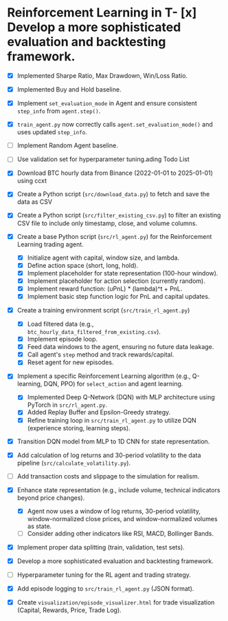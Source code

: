 # Reinforcement Learning in T- [x] Develop a more sophisticated evaluation and backtesting framework.
  - [x] Implemented Sharpe Ratio, Max Drawdown, Win/Loss Ratio.
  - [x] Implemented Buy and Hold baseline.
  - [x] Implement `set_evaluation_mode` in Agent and ensure consistent `step_info` from `agent.step()`.
  - [x] `train_agent.py` now correctly calls `agent.set_evaluation_mode()` and uses updated `step_info`.
  - [ ] Implement Random Agent baseline.
  - [ ] Use validation set for hyperparameter tuning.ading Todo List

- [x] Download BTC hourly data from Binance (2022-01-01 to 2025-01-01) using ccxt
- [x] Create a Python script (`src/download_data.py`) to fetch and save the data as CSV
- [x] Create a Python script (`src/filter_existing_csv.py`) to filter an existing CSV file to include only timestamp, close, and volume columns.
- [x] Create a base Python script (`src/rl_agent.py`) for the Reinforcement Learning trading agent.
  - [x] Initialize agent with capital, window size, and lambda.
  - [x] Define action space (short, long, hold).
  - [x] Implement placeholder for state representation (100-hour window).
  - [x] Implement placeholder for action selection (currently random).
  - [x] Implement reward function: (uPnL) * (lambda)^t + PnL.
  - [x] Implement basic step function logic for PnL and capital updates.
- [x] Create a training environment script (`src/train_rl_agent.py`)
  - [x] Load filtered data (e.g., `btc_hourly_data_filtered_from_existing.csv`).
  - [x] Implement episode loop.
  - [x] Feed data windows to the agent, ensuring no future data leakage.
  - [x] Call agent's `step` method and track rewards/capital.
  - [x] Reset agent for new episodes.
- [x] Implement a specific Reinforcement Learning algorithm (e.g., Q-learning, DQN, PPO) for `select_action` and agent learning.
  - [x] Implemented Deep Q-Network (DQN) with MLP architecture using PyTorch in `src/rl_agent.py`.
  - [x] Added Replay Buffer and Epsilon-Greedy strategy.
  - [x] Refine training loop in `src/train_rl_agent.py` to utilize DQN (experience storing, learning steps).
- [x] Transition DQN model from MLP to 1D CNN for state representation.
- [x] Add calculation of log returns and 30-period volatility to the data pipeline (`src/calculate_volatility.py`).
- [ ] Add transaction costs and slippage to the simulation for realism.
- [x] Enhance state representation (e.g., include volume, technical indicators beyond price changes).
  - [x] Agent now uses a window of log returns, 30-period volatility, window-normalized close prices, and window-normalized volumes as state.
  - [ ] Consider adding other indicators like RSI, MACD, Bollinger Bands.
- [x] Implement proper data splitting (train, validation, test sets).
- [x] Develop a more sophisticated evaluation and backtesting framework.
- [ ] Hyperparameter tuning for the RL agent and trading strategy.
- [x] Add episode logging to `src/train_rl_agent.py` (JSON format).
- [x] Create `visualization/episode_visualizer.html` for trade visualization (Capital, Rewards, Price, Trade Log).
